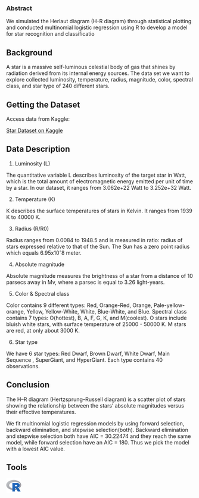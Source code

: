 ### Abstract
We simulated the Herlaut diagram (H-R diagram) through statistical plotting and conducted multinomial logistic regression using R to develop a model for star recognition and classificatio

## Background
A star is a massive self-luminous celestial body of gas that shines by radiation derived from its internal energy sources. The data set we want to explore collected luminosity, temperature, radius, magnitude, color, spectral class, and star type of 240 different stars.

## Getting the Dataset
Access data from Kaggle: 

[Star Dataset on Kaggle](https://www.kaggle.com/datasets/deepu1109/star-dataset)


## Data Description

1. Luminosity (L)
   
The quantitative variable L describes luminosity of the target star in Watt, which is the total amount of electromagnetic energy emitted per unit of time by a star. In our dataset, it ranges from 3.062e+22 Watt to 3.252e+32 Watt.

2. Temperature (K)
   
K describes the surface temperatures of stars in Kelvin. It ranges from 1939 K to 40000 K.

3. Radius (R/R0)
   
Radius ranges from 0.0084 to 1948.5 and is measured in ratio: radius of stars expressed relative to that of the Sun. The Sun has a zero point radius which equals 6.95x10ˆ8 meter.

4. Absolute magnitude
   
Absolute magnitude measures the brightness of a star from a distance of 10 parsecs away in Mv, where a parsec is equal to 3.26 light-years.

5. Color & Spectral class
    
Color contains 9 different types: Red, Orange-Red, Orange, Pale-yellow-orange, Yellow, Yellow-White, White, Blue-White, and Blue. Spectral class contains 7 types: O(hottest), B, A, F, G, K, and M(coolest). O stars include bluish white stars, with surface temperature of 25000 - 50000 K. M stars are red, at only
about 3000 K.

6. Star type
    
We have 6 star types: Red Dwarf, Brown Dwarf, White Dwarf, Main Sequence , SuperGiant, and HyperGiant. Each type contains 40 observations.

## 

## Conclusion
The H–R diagram (Hertzsprung–Russell diagram) is a scatter plot of stars showing the relationship between the stars’ absolute magnitudes versus their effective temperatures.

We fit multinomial logistic regression models by using forward selection, backward elimination, and stepwise selection(both). Backward elimination and stepwise selection both have AIC = 30.22474 and they reach the same model, while forward selection have an AIC = 180. Thus we pick the model with a lowest AIC value.

## Tools
<div>
  <img src="https://github.com/devicons/devicon/blob/master/icons/r/r-original.svg" title="R" alt="R" width="40" height="40"/>&nbsp;
 
</div>

